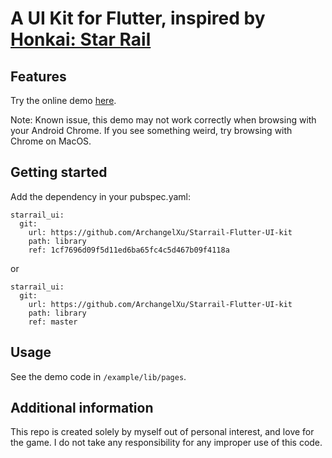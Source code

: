 # A UI Kit for Flutter, inspired by [Honkai: Star Rail](https://honkai-star-rail.fandom.com/wiki/Honkai:_Star_Rail_Wiki)

## Features

Try the online demo [here](http://starrail.mingxi.tech/index.html).

Note: Known issue, this demo may not work correctly when browsing with your Android Chrome. If you see something weird,
try browsing with Chrome on MacOS.

## Getting started

Add the dependency in your pubspec.yaml:

```
starrail_ui: 
  git:
    url: https://github.com/ArchangelXu/Starrail-Flutter-UI-kit
    path: library
    ref: 1cf7696d09f5d11ed6ba65fc4c5d467b09f4118a
```

or

```
starrail_ui: 
  git:
    url: https://github.com/ArchangelXu/Starrail-Flutter-UI-kit
    path: library
    ref: master
```

## Usage

See the demo code in `/example/lib/pages`.

## Additional information

This repo is created solely by myself out of personal interest, and love for the game.
I do not take any responsibility for any improper use of this code.
